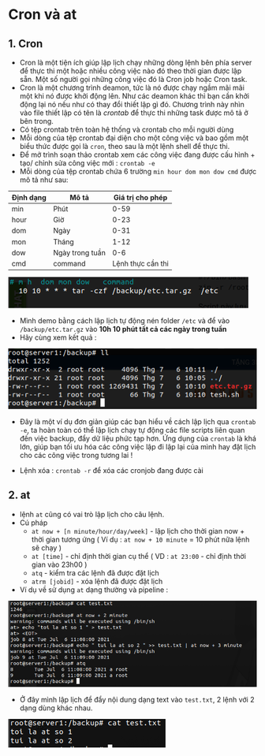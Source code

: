 # Cron và at

## 1. Cron
- Cron là một tiện ích giúp lập lịch chạy những dòng lệnh bên phía server để thực thi một hoặc nhiều công việc nào đó theo thời gian được lập sẵn. Một số người gọi những công việc đó là Cron job hoặc Cron task.
- Cron là một chương trình deamon, tức là nó được chạy ngầm mãi mãi một khi nó được khởi động lên. Như các deamon khác thì bạn cần khởi động lại nó nếu như có thay đổi thiết lập gì đó. Chương trình này nhìn vào file thiết lập có tên là *crontab* để thực thi những task được mô tả ở bên trong.
- Có tệp crontab trên toàn hệ thống và crontab cho mỗi người dùng
- Mỗi dòng của tệp crontab đại diện cho một công việc và bao gồm một biểu thức được gọi là `cron`, theo sau là một lệnh shell để thực thi.
- Để mở trình soạn thảo crontab xem các công việc đang được cấu hình + tạo/ chỉnh sửa công việc mới : `crontab -e`
- Mỗi dòng của tệp crontab chứa 6 trường `min hour dom mon dow cmd` được mô tả như sau:

| Định dạng | Mô tả | Giá trị cho phép
| --------- | ----- | ---------------------
| min | Phút | 0-59
| hour | Giờ | 0-23
| dom | Ngày | 0-31
| mon | Tháng | 1-12
| dow | Ngày trong tuần | 0-6
| cmd | command | Lệnh thực cần thi

 <img src="https://github.com/tulha161/linux/blob/main/images/16.1.png">
 
- Mình demo bằng cách lập lịch tự động nén folder `/etc` và để vào `/backup/etc.tar.gz` vào **10h 10 phút tất cả các ngày trong tuần**
- Hãy cùng xem kết quả : 

 <img src="https://github.com/tulha161/linux/blob/main/images/16.2.png">

- Đây là một ví dụ đơn giản giúp các bạn hiểu về cách lập lịch qua `crontab -e`, ta hoàn toàn có thể lập lịch chạy tự động các file scripts liên quan đến việc backup, đẩy dữ liệu phức tạp hơn. Ứng dụng của `crontab` là khá lớn, giúp bạn tối ưu hóa các công việc lập đi lập lại của mình hay đặt lịch cho các công việc trong tương lai ! 

- Lệnh xóa : `crontab -r` để xóa các cronjob đang được cài

## 2. at 
- lệnh `at` cũng có vai trò lập lịch cho câu lệnh.
- Cú pháp 
 	- `at now + [n minute/hour/day/week]` - lập lịch cho thời gian now + thời gian tương ứng ( Ví dụ : `at now + 10 minute` = 10 phút nữa lệnh sẽ chạy ) 
 	- `at [time]` - chỉ định thời gian cụ thể ( VD : `at 23:00` - chỉ định thời gian vào 23h00 )
 	- `atq` - kiểm tra các lệnh đã được đặt lịch
 	- `atrm [jobid]` - xóa lệnh đã được đặt lịch 
 - Ví dụ về sử dụng `at` dạng thường và pipeline : 

 <img src="https://github.com/tulha161/linux/blob/main/images/16.3.png">

- Ở đây mình lập lịch để đẩy nội dung dạng text vào `test.txt`, 2 lệnh với 2 dạng dùng khác nhau.

 <img src="https://github.com/tulha161/linux/blob/main/images/16.4.png">
